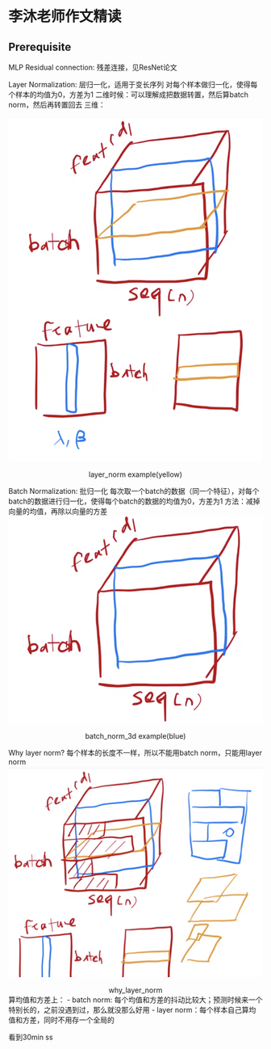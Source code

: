 #  李沐老师作文精读

## Prerequisite
MLP
Residual connection: 残差连接，见ResNet论文


Layer Normalization: 层归一化，适用于变长序列 
对每个样本做归一化，使得每个样本的均值为0，方差为1
二维时候：可以理解成把数据转置，然后算batch norm，然后再转置回去
三维：

![layer_norm](../imgs/layer_norm.png)
<center>layer_norm example(yellow)</center>

Batch Normalization: 批归一化
每次取一个batch的数据（同一个特征），对每个batch的数据进行归一化，使得每个batch的数据的均值为0，方差为1
方法：减掉向量的均值，再除以向量的方差
![batch_norm_3d.png](../imgs/batch_norm_3d.png "batch_norm_3d")
<center>batch_norm_3d example(blue)</center>

Why layer norm?
每个样本的长度不一样，所以不能用batch norm，只能用layer norm
![why_layer_norm](../imgs/why_layer_norm.png)
<center>why_layer_norm</center>
算均值和方差上：
- batch norm: 每个均值和方差的抖动比较大；预测时候来一个特别长的，之前没遇到过，那么就没那么好用
- layer norm：每个样本自己算均值和方差，同时不用存一个全局的

看到30min
ss